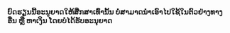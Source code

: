 ### ບົດຮຽນນີ້ອະນູຍາດໃຫ້ສືກສາເທົ່ານັ້ນ ບໍ່ສາມາດນຳເອົາໄປໃຊ້ໃນຕົວຢ່າງທາງອື່ນ ຫຼື ຫາເງິນ ໂດຍບໍ່ໄດ້ຮັບອະນຸຍາດ